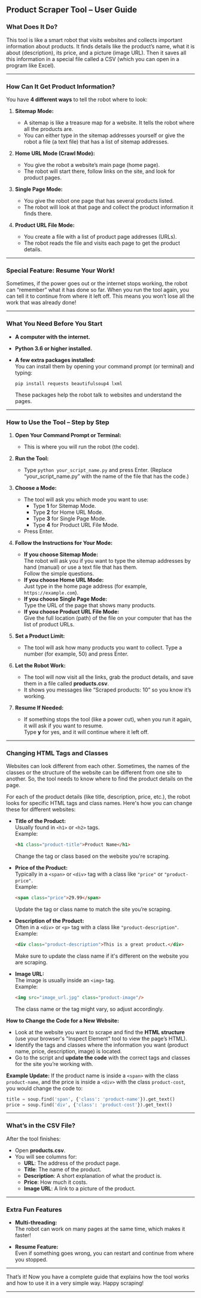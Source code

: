 
**Product Scraper Tool – User Guide**
---

### What Does It Do?

This tool is like a smart robot that visits websites and collects important information about products. It finds details like the product’s name, what it is about (description), its price, and a picture (image URL). Then it saves all this information in a special file called a CSV (which you can open in a program like Excel).

---

### How Can It Get Product Information?

You have **4 different ways** to tell the robot where to look:

1. **Sitemap Mode:**
   - A sitemap is like a treasure map for a website. It tells the robot where all the products are.
   - You can either type in the sitemap addresses yourself or give the robot a file (a text file) that has a list of sitemap addresses.

2. **Home URL Mode (Crawl Mode):**
   - You give the robot a website’s main page (home page).  
   - The robot will start there, follow links on the site, and look for product pages.

3. **Single Page Mode:**
   - You give the robot one page that has several products listed.
   - The robot will look at that page and collect the product information it finds there.

4. **Product URL File Mode:**
   - You create a file with a list of product page addresses (URLs).  
   - The robot reads the file and visits each page to get the product details.

---

### Special Feature: Resume Your Work!

Sometimes, if the power goes out or the internet stops working, the robot can “remember” what it has done so far. When you run the tool again, you can tell it to continue from where it left off. This means you won’t lose all the work that was already done!

---

### What You Need Before You Start

- **A computer with the internet.**
- **Python 3.6 or higher installed.**
- **A few extra packages installed:**  
  You can install them by opening your command prompt (or terminal) and typing:

  ```
  pip install requests beautifulsoup4 lxml
  ```

  These packages help the robot talk to websites and understand the pages.

---

### How to Use the Tool – Step by Step

1. **Open Your Command Prompt or Terminal:**
   - This is where you will run the robot (the code).

2. **Run the Tool:**
   - Type `python your_script_name.py` and press Enter. (Replace “your_script_name.py” with the name of the file that has the code.)

3. **Choose a Mode:**
   - The tool will ask you which mode you want to use:
     - Type **1** for Sitemap Mode.
     - Type **2** for Home URL Mode.
     - Type **3** for Single Page Mode.
     - Type **4** for Product URL File Mode.
   - Press Enter.

4. **Follow the Instructions for Your Mode:**
   - **If you choose Sitemap Mode:**  
     The robot will ask you if you want to type the sitemap addresses by hand (manual) or use a text file that has them.  
     Follow the simple questions.  
   - **If you choose Home URL Mode:**  
     Just type in the home page address (for example, `https://example.com`).
   - **If you choose Single Page Mode:**  
     Type the URL of the page that shows many products.
   - **If you choose Product URL File Mode:**  
     Give the full location (path) of the file on your computer that has the list of product URLs.

5. **Set a Product Limit:**
   - The tool will ask how many products you want to collect. Type a number (for example, 50) and press Enter.

6. **Let the Robot Work:**
   - The tool will now visit all the links, grab the product details, and save them in a file called **products.csv**.
   - It shows you messages like “Scraped products: 10” so you know it’s working.

7. **Resume If Needed:**
   - If something stops the tool (like a power cut), when you run it again, it will ask if you want to resume.  
     Type **y** for yes, and it will continue where it left off.

---

### Changing HTML Tags and Classes

Websites can look different from each other. Sometimes, the names of the classes or the structure of the website can be different from one site to another. So, the tool needs to know where to find the product details on the page. 

For each of the product details (like title, description, price, etc.), the robot looks for specific HTML tags and class names. Here's how you can change these for different websites:

- **Title of the Product:**  
   Usually found in `<h1>` or `<h2>` tags.  
   Example:  
   ```html
   <h1 class="product-title">Product Name</h1>
   ```
   Change the tag or class based on the website you're scraping.

- **Price of the Product:**  
   Typically in a `<span>` or `<div>` tag with a class like `"price"` or `"product-price"`.  
   Example:  
   ```html
   <span class="price">29.99</span>
   ```
   Update the tag or class name to match the site you’re scraping.

- **Description of the Product:**  
   Often in a `<div>` or `<p>` tag with a class like `"product-description"`.  
   Example:  
   ```html
   <div class="product-description">This is a great product.</div>
   ```
   Make sure to update the class name if it's different on the website you are scraping.

- **Image URL:**  
   The image is usually inside an `<img>` tag.  
   Example:  
   ```html
   <img src="image_url.jpg" class="product-image"/>
   ```
   The class name or the tag might vary, so adjust accordingly.

**How to Change the Code for a New Website:**
- Look at the website you want to scrape and find the **HTML structure** (use your browser's "Inspect Element" tool to view the page’s HTML).
- Identify the tags and classes where the information you want (product name, price, description, image) is located.
- Go to the script and **update the code** with the correct tags and classes for the site you’re working with.

**Example Update:**
If the product name is inside a `<span>` with the class `product-name`, and the price is inside a `<div>` with the class `product-cost`, you would change the code to:

```python
title = soup.find('span', {'class': 'product-name'}).get_text()
price = soup.find('div', {'class': 'product-cost'}).get_text()
```

---

### What’s in the CSV File?

After the tool finishes:
- Open **products.csv**.
- You will see columns for:
  - **URL**: The address of the product page.
  - **Title**: The name of the product.
  - **Description**: A short explanation of what the product is.
  - **Price**: How much it costs.
  - **Image URL**: A link to a picture of the product.

---

### Extra Fun Features

- **Multi-threading:**  
  The robot can work on many pages at the same time, which makes it faster!

- **Resume Feature:**  
  Even if something goes wrong, you can restart and continue from where you stopped.

---

That’s it! Now you have a complete guide that explains how the tool works and how to use it in a very simple way. Happy scraping!

---
